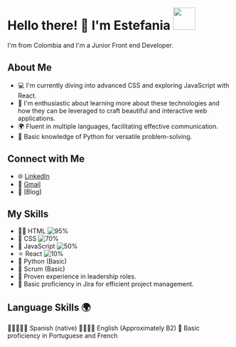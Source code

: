 # Hello there! 👋 I'm Estefania <img src="https://usagif.com/wp-content/uploads/gifs/dancing-cat-26.gif.webp" width="50">

I'm from Colombia and I'm a Junior Front end Developer.

## About Me
- 💻 I'm currently diving into advanced CSS and exploring JavaScript with React.
- 🌱 I'm enthusiastic about learning more about these technologies and how they can be leveraged to craft beautiful and interactive web applications.
- 🌍 Fluent in multiple languages, facilitating effective communication.
- 🐍 Basic knowledge of Python for versatile problem-solving.

## Connect with Me
- 🌐 [LinkedIn](https://www.linkedin.com/in/estefaniasalcedocamacho/) 
- 📧 [Gmail](mailto:stefa.dtbu@gmail.com)
- 📝 [Blog]

## My Skills
- 👩‍💻 HTML ![95%](https://progress-bar.dev/95)
- 🎨 CSS ![70%](https://progress-bar.dev/70)
- 🚀 JavaScript ![50%](https://progress-bar.dev/50)
- ⚛️ React ![10%](https://progress-bar.dev/10)
- 🐍 Python (Basic)
- 🔄 Scrum (Basic)
- 🤝 Proven experience in leadership roles.
- 🎯 Basic proficiency in Jira for efficient project management.

## Language Skills 🌍
🌟🌟🌟🌟🌟 Spanish (native) 
🌟🌟🌟🌟 English (Approximately B2) 
🌟 Basic proficiency in Portuguese and French

